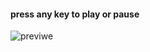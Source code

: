 #### press any key to play or pause

![previwe](https://user-images.githubusercontent.com/109735566/190942136-7f5bf194-d62d-4bd5-9262-14813842763c.GIF)
